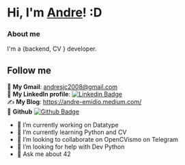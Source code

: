 # Hi, I'm [Andre](https://www.linkedin.com/in/andre-emidio)! :D


### About me

I'm a {backend, CV } developer.

## Follow me

📩 **My Gmail**: andresjc2008@gmail.com<br/>
💼 **My LinkedIn profile**: [![Linkedin Badge](https://img.shields.io/badge/-LinkedIn-blue?style=flat-square&logo=Linkedin&logoColor=white&link=https://www.linkedin.com/in/andre-emidio)](https://www.linkedin.com/in/andre-emidio)<br/>
✍️ **My Blog**: https://andre-emidio.medium.com/<br/>
🤖 **Github** [![Github Badge](https://img.shields.io/badge/-Github-000?style=flat-square&logo=Github&logoColor=white&link=https://github.com/andreemidio)](https://github.com/andreemidio)<br/>


- 🔭 I’m currently working on Datatype
- 🌱 I’m currently learning Python and CV
- 👯 I’m looking to collaborate on OpenCVismo on Telegram
- 🤔 I’m looking for help with Dev Python
- 💬 Ask me about 42

